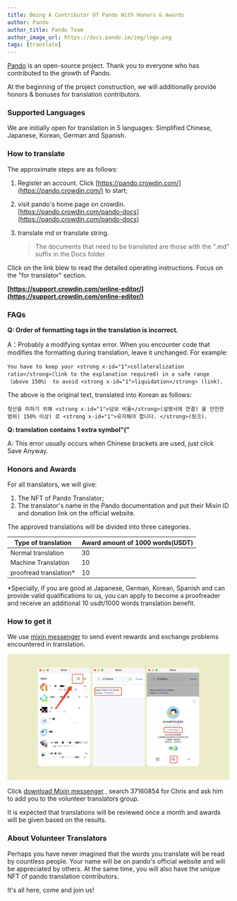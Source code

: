 ```yaml
---
title: Being A Contributor Of Pando With Honors & Awards
author: Pando
author_title: Pando Team
author_image_url: https://docs.pando.im/img/logo.png
tags: [translate]
---
```



[Pando](https://pando.im/) is an open-source project. Thank you to everyone who has contributed to the growth of Pando.

At the beginning of the project construction, we will additionally provide honors & bonuses for translation contributors.

### Supported Languages

We are initially open for translation in 5 languages: Simplified Chinese, Japanese, Korean, German and Spanish.

### How to translate

The approximate steps are as follows:

1. Register an account. Click [https://pando.crowdin.com/](https://pando.crowdin.com/) to start;

2. visit pando's home page on crowdin. [https://pando.crowdin.com/pando-docs](https://pando.crowdin.com/pando-docs) 

3. translate md or translate string.

   > The documents that need to be translated are those with the ".md" suffix in the Docs folder.



Click on the link blew to read the detailed operating instructions. Focus on the "for translator" section. 

**[https://support.crowdin.com/online-editor/](https://support.crowdin.com/online-editor/)**



### FAQs

**Q: Order of formatting tags in the translation is incorrect.** 

A：Probably a modifying syntax error. When you encounter code that modifies the formatting during translation, leave it unchanged. For example: 

`You have to keep your <strong x-id="1">collateralization ratio</strong>(link to the explanation required) in a safe range（above 150%） to avoid <strong x-id="1">liquidation</strong> (link).`

The above is the original text, translated into Korean as follows:

`청산을 피하기 위해 <strong x-id="1">담보 비율</strong>(설명서에 연결) 을 안전한 범위( 150% 이상) 로 <strong x-id="1">유지해야 합니다. </strong>(링크).`

**Q: translation contains 1 extra symbol"("**

A: This error usually occurs when Chinese brackets are used, just click Save Anyway.



### Honors and Awards

For all translators, we will give:
1. The NFT of Pando Translator;
2. The translator's name in the Pando documentation and put their Mixin ID and donation link on the official website.

The approved translations will be divided into three categories.

| Type of translation    | Award amount of 1000 words(USDT) |
| ---------------------- | -------------------------------- |
| Normal translation     | 30                               |
| Machine Translation    | 10                               |
| proofread translation* | 10                               |

*Specially, if you are good at Japanese, German, Korean, Spanish and can provide valid qualifications to us, you can apply to become a proofreader and receive an additional 10 usdt/1000 words translation benefit.

### How to get it

We use [mixin messenger](https://docs.pando.im/docs/wallets/mixin-messenger) to send event rewards and exchange problems encountered in translation.

![](./assets/how-to-get-reward.png)

Click [download Mixin messenger](https://mixin.one/messenger) , search 37160854 for Chris and ask him to add you to the volunteer translators group.

It is expected that translations will be reviewed once a month and awards will be given based on the results.

### About Volunteer Translators

Perhaps you have never imagined that the words you translate will be read by countless people. Your name will be on pando's official website and will be appreciated by others. At the same time, you will also have the unique NFT of pando translation contributors.

It's all here, come and join us!
